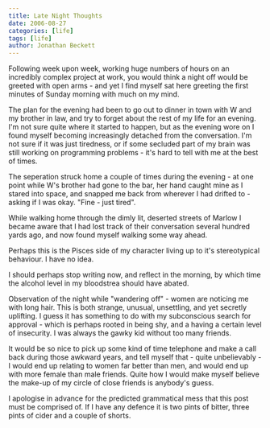 ```yaml
---
title: Late Night Thoughts
date: 2006-08-27
categories: [life]
tags: [life]
author: Jonathan Beckett
---
```


Following week upon week, working huge numbers of hours on an incredibly complex project at work, you would think a night off would be greeted with open arms - and yet I find myself sat here greeting the first minutes of Sunday morning with much on my mind.

The plan for the evening had been to go out to dinner in town with W and my brother in law, and try to forget about the rest of my life for an evening. I'm not sure quite where it started to happen, but as the evening wore on I found myself becoming increasingly detached from the conversation. I'm not sure if it was just tiredness, or if some secluded part of my brain was still working on programming problems - it's hard to tell with me at the best of times.

The seperation struck home a couple of times during the evening - at one point while W's brother had gone to the bar, her hand caught mine as I stared into space, and snapped me back from wherever I had drifted to - asking if I was okay. "Fine - just tired".

While walking home through the dimly lit, deserted streets of Marlow I became aware that I had lost track of their conversation several hundred yards ago, and now found myself walking some way ahead.

Perhaps this is the Pisces side of my character living up to it's stereotypical behaviour. I have no idea.

I should perhaps stop writing now, and reflect in the morning, by which time the alcohol level in my bloodstrea should have abated.

Observation of the night while "wandering off" - women are noticing me with long hair. This is both strange, unusual, unsettling, and yet secretly uplifting. I guess it has something to do with my subconscious search for approval - which is perhaps rooted in being shy, and a having a certain level of insecurity. I was always the gawky kid without too many friends.

It would be so nice to pick up some kind of time telephone and make a call back during those awkward years, and tell myself that - quite unbelievably - I would end up relating to women far better than men, and would end up with more female than male friends. Quite how I would make myself believe the make-up of my circle of close friends is anybody's guess.

I apologise in advance for the predicted grammatical mess that this post must be comprised of. If I have any defence it is two pints of bitter, three pints of cider and a couple of shorts.